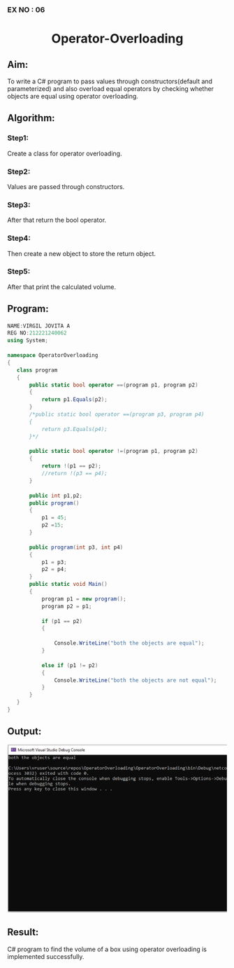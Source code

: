 ### EX NO : 06
# <p align="center">Operator-Overloading</p>


## Aim:
To write a C# program to pass values through constructors(default and parameterized) and also overload equal operators by checking whether objects are equal using operator overloading. 
 
## Algorithm:
### Step1:
Create a class for operator overloading.
### Step2:
Values are passed through constructors.
### Step3:
After that return the bool operator.
### Step4:
Then create a new object to store the return object.
### Step5:
After that print the calculated volume.
 
 
 ## Program:
 ```c#
 NAME:VIRGIL JOVITA A
 REG NO:212221240062
 using System;

namespace OperatorOverloading
{
    class program
    {
        public static bool operator ==(program p1, program p2)
        {
            return p1.Equals(p2);
        }
        /*public static bool operator ==(program p3, program p4)
        {
            return p3.Equals(p4);
        }*/

        public static bool operator !=(program p1, program p2)
        {
            return !(p1 == p2);
            //return !(p3 == p4);
        }

        public int p1,p2;
        public program()
        {
            p1 = 45;
            p2 =15;
        }

        public program(int p3, int p4)
        {
            p1 = p3;
            p2 = p4;
        }
        public static void Main()
        {
            program p1 = new program();
            program p2 = p1;

            if (p1 == p2)
            {
               
                Console.WriteLine("both the objects are equal");
            }

            else if (p1 != p2)
            {
                Console.WriteLine("both the objects are not equal");
            }
        }
    }
}

 ```

 
 ## Output:
![image](ama.png)

 
 ## Result:
C# program to find the volume of a box using operator overloading is implemented successfully.
